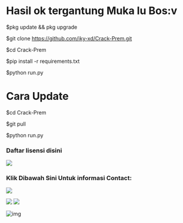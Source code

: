 # Hasil ok tergantung Muka lu Bos:v

$pkg update && pkg upgrade

$git clone https://github.com/iky-xd/Crack-Prem.git

$cd Crack-Prem

$pip install -r requirements.txt

$python run.py

# Cara Update

$cd Crack-Prem

$git pull

$python run.py

<h3 align="left">Daftar lisensi disini</h3>

[![](https://img.shields.io/badge/Instagram-red?logo=Instagram&logoColor=Brightblue&labelColor=white)](https://instagram.fulldxrmedia.xyz)

<h3 align="left">Klik Dibawah Sini Untuk informasi Contact:</h3>

[![](https://img.shields.io/badge/Github-black?logo=Github&logoColor=black&labelColor=white)](https://github.com/iky-xd)

[![](https://img.shields.io/badge/Telegram-red?logo=Telegram&logoColor=Brightblue&labelColor=white)](https://t.me/Iky_023)
[![](https://img.shields.io/badge/Whatsapp-CHAT-red?logo=Whatsapp&logoColor=Brightgreen&labelColor=white)](https://wa.me/6285952901089)

![img](https://github.com/iky-xd/Crack-Prem/blob/main/IMG-20230115-WA0025.jpg)





